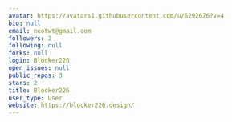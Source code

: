 ```yaml
---
avatar: https://avatars1.githubusercontent.com/u/6292676?v=4
bio: null
email: neotwt@gmail.com
followers: 2
following: null
forks: null
login: Blocker226
open_issues: null
public_repos: 3
stars: 2
title: Blocker226
user_type: User
website: https://blocker226.design/
---
```

